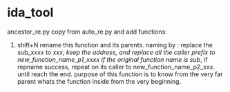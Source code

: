 # ida_tool
ancestor_re.py 
copy from auto_re.py and add functions:
1) shift+N rename this function and its parents. naming by : replace the sub_xxxx to <new function name>_xxx, keep the address, and replace all the caller prefix
  to new_function_name_p1_xxxx if the original function name is sub_, if repname success, repeat on its caller to new_function_name_p2_xxx. until reach the end.
  purpose of this function is to know from the very far parent whats the function inside from the very beginning.
  
